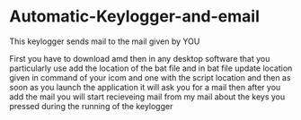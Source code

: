 # Automatic-Keylogger-and-email
This keylogger sends mail to the mail given by YOU 


First you have to download amd then in any desktop software that you particularly use add the location of the bat file and in bat file update location given in command of your icom and one with the script location
and then as soon as you launch the application it will ask you for a mail then after you add the mail you will start recieveing mail from my mail about the keys you pressed during the running of the keylogger
